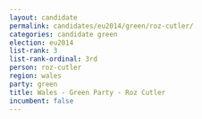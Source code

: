 ```yaml
---
layout: candidate
permalink: candidates/eu2014/green/roz-cutler/
categories: candidate green
election: eu2014
list-rank: 3
list-rank-ordinal: 3rd
person: roz-cutler
region: wales
party: green
title: Wales - Green Party - Roz Cutler
incumbent: false
---
```

